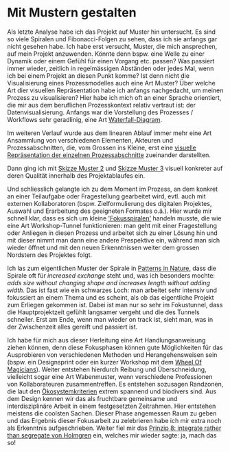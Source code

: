 # Mit Mustern gestalten

Als letzte Analyse habe ich das Projekt auf Muster hin untersucht. Es sind so viele Spiralen und Fibonacci-Folgen zu sehen, dass ich sie anfangs gar nicht gesehen habe. Ich habe erst versucht, Muster, die mich ansprechen, auf mein Projekt anzuwenden. Könnte denn bspw. eine Welle zu einer Dynamik oder einem Gefühl für einen Vorgang etc. passen? Was passiert immer wieder, zeitlich in regelmässigen Abständen oder jedes Mal, wenn ich bei einem Projekt an diesen Punkt komme? Ist denn nicht die Visualisierung eines Prozessmodelles auch eine Art Muster? Über welche Art dier visuellen Repräsentation habe ich anfangs nachgedacht, um meinen Prozess zu visualisieren? Hier habe ich mich oft an einer Sprache orientiert, die mir aus dem beruflichen Prozesskontext relativ vertraut ist: der Datenvisualisierung. Anfangs war die Vorstellung des Prozesses / Workflows sehr geradlinig, eine Art [Waterfall-Diagram](https://i.stack.imgur.com/yNiyO.png).

 <c-text-block text="Mit dem Konkretisierungsprozess entstand der Gedanke, hier auch evtl. ein Projekt daraus zu machen, eine visuelle Sprache für Workflows von digitalen permakulturelle Projekten zu entwickeln." label="sukzession" class="label-succession"/>

Im weiteren Verlauf wurde aus dem linearen Ablauf immer mehr eine Art Ansammlung von verschiedenen Elementen, Akteuren und Prozessabschnitten, die, vom Grossen ins Kleine, erst eine [visuelle Repräsentation der einzelnen Prozessabschnitte](https://cloud.nadineprigann.de/index.php/s/933z6zawrBypq7n) zueinander darstellten.

Dann ging ich mit [Skizze Muster 2](https://cloud.nadineprigann.de/index.php/s/aPQ6eNCMxcCmPgQ) und [Skizze Muster 3](https://cloud.nadineprigann.de/index.php/s/XxT5Gj8TAgeFaew) visuell konkreter auf deren Qualität innerhalb des Projektablaufes ein.

Und schliesslich gelangte ich zu dem Moment im Prozess, an dem konkret an einer Teilaufgabe oder Fragestellung gearbeitet wird, evtl. auch mit externen Kollaboratoren (bspw. Zielformulierung des digitalen Projektes, Auswahl und Erarbeitung des geeigneten Formates o.ä.). Hier wurde mir schnell klar, dass es sich um kleine ['Fokusspiralen'](https://cloud.nadineprigann.de/index.php/s/z35Ajcn63Y9BdDY) handeln musste, die wie eine Art Workshop-Tunnel funktionieren: man geht mit einer Fragestellung oder Anliegen in diesen Prozess und arbeitet sich zu einer Lösung hin und mit dieser nimmt man dann eine andere Prespektive ein, während man sich wieder öffnet und mit den neuen Erkenntnissen weiter dem grossen Nordstern des Projektes folgt.

Ich las zum eigentlichen Muster der Spirale in [Patterns in Nature,](https://cloud.nadineprigann.de/index.php/s/b6C26RcSLE6ojay) dass die Spirale oft für *increased exchange* steht und, was ich besonders mochte: *adds size without changing shape and increases length without adding width*. Das ist fast wie ein schwarzes Loch: man arbeitet sehr intensiv und fokussiert an einem Thema und es scheint, als ob das eigentliche Projekt zum Erliegen gekommen ist. Dabei ist man nur so sehr im Fokustunnel, dass die Hauptprojektzeit gefühlt langsamer vergeht und die des Tunnels schneller. Erst am Ende, wenn man wieder on track ist, sieht man, was in der Zwischenzeit alles gereift und passiert ist.

Ich habe für mich aus dieser Herleitung eine Art Handlungsanweisung ziehen können, denn diese Fokusphasen können gute Möglichkeiten für das Ausprobieren von verschiedenen Methoden und Herangehensweisen sein (bspw. ein Designsprint oder ein kurzer Workshop mit dem [Wheel Of Magicians](../../workflow/detailed/vision.md#wheel-of-magicians)). Weiter entstehen hierdurch Reibung und Überschneidung, vielleicht sogar eine Art Wabenmuster, wenn verschiedene Professionen von Kollaborateuren zusammentreffen. Es entstehen sozusagen Randzonen, die laut den [Ökosystemkriterien](../../documentation/design/principle-sets.md) extrem spannend und biodivers sind. Aus dem Design kennen wir das als fruchtbare gemeinsame und interdisziplinäre Arbeit in einem festgesetzten Zeitrahmen. Hier entstehen meistens die coolsten Sachen. Dieser Phase angemessen Raum zu geben und das Ergebnis dieser Fokusarbeit zu zelebrieren habe ich mir extra noch als Erkenntnis aufgeschrieben. Weiter fiel mir das [Prinzip 8: integrate rather than segregate von Holmgren](../../documentation/design/principle-sets.md) ein, welches mir wieder sagte: ja, mach das so!
